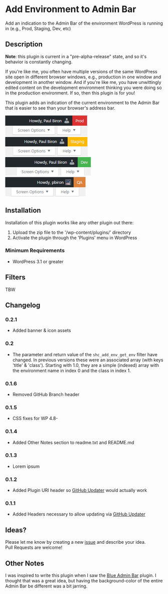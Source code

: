 # Add Environment to Admin Bar
Add an indication to the Admin Bar of the environment WordPress is running in (e.g., Prod, Staging, Dev, etc)

## Description
**Note**: this plugin is current in a "pre-alpha-release" state, and so it's behavior is constantly changing.

If you're like me, you often have multiple versions of the same WordPress site open in different browser windows, e.g.,  production in one window and development in another window.  And if you're like me, you have unwittingly edited content on the development environment thinking you were doing so in the production environment.  If so, then this plugin is for you!

This plugin adds an indication of the current environment to the Admin Bar that is easier to see than your browser's address bar.

![Production](assets/screenshot-1.png?raw=true "Production")
![Staging](assets/screenshot-2.png?raw=true "Staging")
![Development](assets/screenshot-3.png?raw=true "Development")
![Custom &mdash; QA](assets/screenshot-4.png?raw=true "Custom &mdash; QA")

## Installation
Installation of this plugin works like any other plugin out there:

1. Upload the zip file to the '/wp-content/plugins/' directory
2. Activate the plugin through the 'Plugins' menu in WordPress

### Minimum Requirements
* WordPress 3.1 or greater

## Filters

TBW

## Changelog

### 0.2.1

* Added banner & icon assets

### 0.2

* The parameter and return value of the `shc_add_env_get_env` filter have changed.  In previous versions these were
an associated array (with keys 'title' & 'class').  Starting with 1.0, they are a simple (indexed) array with the environment name in index 0 and the class in index 1.

### 0.1.6

* Removed GitHub Branch header

### 0.1.5

* CSS fixes for WP 4.8-

### 0.1.4

* Added Other Notes section to readme.txt and README.md

### 0.1.3

* Lorem ipsum

### 0.1.2

* Added Plugin URI header so  [GitHub Updater](https://github.com/afragen/github-updater) would actually work

### 0.1.1

* Added Headers necessary to allow updating via [GitHub Updater](https://github.com/afragen/github-updater)

## Ideas?
Please let me know by creating a new [issue](https://github.com/pbiron/shc-add-env/issues/new) and describe your idea.  
Pull Requests are welcome!

## Other Notes

I was inspired to write this plugin when I saw the [Blue Admin Bar](https://wordpress.org/plugins/blue-admin-bar/) plugin.  I thought that was a great idea, but having the background-color of the entire Admin Bar be different was a bit jarring.